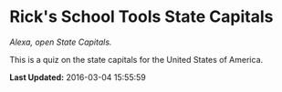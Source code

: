 # Rick's School Tools State Capitals
*Alexa, open State Capitals.*

This is a quiz on the state capitals for the United States of America.

**Last Updated:** 2016-03-04 15:55:59